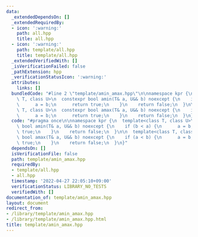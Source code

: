 ```yaml
---
data:
  _extendedDependsOn: []
  _extendedRequiredBy:
  - icon: ':warning:'
    path: all.hpp
    title: all.hpp
  - icon: ':warning:'
    path: template/all.hpp
    title: template/all.hpp
  _extendedVerifiedWith: []
  _isVerificationFailed: false
  _pathExtension: hpp
  _verificationStatusIcon: ':warning:'
  attributes:
    links: []
  bundledCode: "#line 2 \"template/amin_amax.hpp\"\n\nnamespace kpr {\n  template<class\
    \ T, class U>\n  constexpr bool amin(T& a, U&& b) noexcept {\n    if (b < a) {\n\
    \      a = b;\n      return true;\n    }\n    return false;\n  }\n\n  template<class\
    \ T, class U>\n  constexpr bool amax(T& a, U&& b) noexcept {\n    if (a < b) {\n\
    \      a = b;\n      return true;\n    }\n    return false;\n  }\n}\n"
  code: "#pragma once\n\nnamespace kpr {\n  template<class T, class U>\n  constexpr\
    \ bool amin(T& a, U&& b) noexcept {\n    if (b < a) {\n      a = b;\n      return\
    \ true;\n    }\n    return false;\n  }\n\n  template<class T, class U>\n  constexpr\
    \ bool amax(T& a, U&& b) noexcept {\n    if (a < b) {\n      a = b;\n      return\
    \ true;\n    }\n    return false;\n  }\n}"
  dependsOn: []
  isVerificationFile: false
  path: template/amin_amax.hpp
  requiredBy:
  - template/all.hpp
  - all.hpp
  timestamp: '2022-04-27 22:05:10+09:00'
  verificationStatus: LIBRARY_NO_TESTS
  verifiedWith: []
documentation_of: template/amin_amax.hpp
layout: document
redirect_from:
- /library/template/amin_amax.hpp
- /library/template/amin_amax.hpp.html
title: template/amin_amax.hpp
---
```

